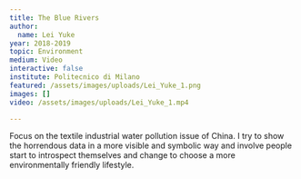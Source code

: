 ```yaml
---
title: The Blue Rivers
author:
  name: Lei Yuke
year: 2018-2019
topic: Environment
medium: Video
interactive: false
institute: Politecnico di Milano
featured: /assets/images/uploads/Lei_Yuke_1.png
images: []
video: /assets/images/uploads/Lei_Yuke_1.mp4

---
```

Focus on the textile industrial water pollution issue of China. I try to show the horrendous data in a more visible and symbolic way and involve people start to introspect themselves and change to choose a more environmentally friendly lifestyle.
